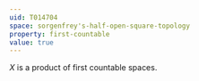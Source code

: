 ```yaml
---
uid: T014704
space: sorgenfrey's-half-open-square-topology
property: first-countable
value: true
---
```

$X$ is a product of first countable spaces.


